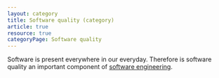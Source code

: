 ```yaml
---
layout: category
title: Software quality (category)
article: true
resource: true
categoryPage: Software quality
---
```

<div>
<p>
Software is present everywhere in our everyday. Therefore is software quality an important component of <a href="../engineering">software engineering</a>.
</p>
</div>